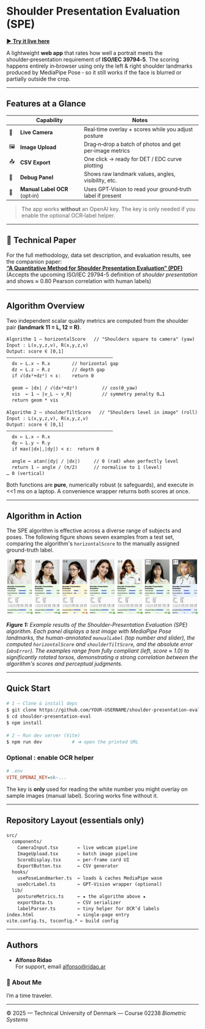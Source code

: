 # Shoulder Presentation Evaluation (SPE)

[**▶️ Try it live here**](https://shoulder-presentation-eval.ridao.ar)

A lightweight **web app** that rates how well a portrait meets the shoulder‑presentation requirement of **ISO/IEC 39794‑5**.  The scoring happens entirely in‑browser using only the left & right shoulder landmarks produced by MediaPipe Pose ‑ so it still works if the face is blurred or partially outside the crop.

---

## Features at a Glance

|     | Capability                    | Notes                                                      |
| --- | ----------------------------- | ---------------------------------------------------------- |
| 🎥  | **Live Camera**               | Real‑time overlay + scores while you adjust posture        |
| 🖼️ | **Image Upload**              | Drag‑n‑drop a batch of photos and get per‑image metrics    |
| 📤  | **CSV Export**                | One click → ready for DET / EDC curve plotting             |
| 🔬  | **Debug Panel**               | Shows raw landmark values, angles, visibility, etc.        |
| 🧾  | **Manual Label OCR** (opt‑in) | Uses GPT‑Vision to read your ground‑truth label if present |

> The app works **without** an OpenAI key.  The key is only needed if you enable the optional OCR‐label helper.

---

## 📄 Technical Paper

For the full methodology, data set description, and evaluation results, see the companion
paper:  
[**“A Quantitative Method for Shoulder Presentation Evaluation” (PDF)**](supplementary-material/02238_s243942_spe.pdf)  
(Accepts the upcoming ISO/IEC 29794-5 definition of *shoulder presentation* and shows
≈ 0.80 Pearson correlation with human labels)

---

## Algorithm Overview

Two independent scalar quality metrics are computed from the shoulder pair **(landmark 11 = L, 12 = R)**.

```text
Algorithm 1 – horizontalScore   // "Shoulders square to camera" (yaw)
Input : L(x,y,z,v), R(x,y,z,v)
Output: score ∈ [0,1]
———————————————————————————————————————
  dx ← L.x − R.x        // horizontal gap
  dz ← L.z − R.z        // depth gap
  if √(dx²+dz²) < ε:    return 0

  geom ← |dx| / √(dx²+dz²)         // cos(θ_yaw)
  vis  ← 1 − |v_L − v_R|           // symmetry penalty 0…1
  return geom * vis

Algorithm 2 – shoulderTiltScore   // "Shoulders level in image" (roll)
Input : L(x,y,z,v), R(x,y,z,v)
Output: score ∈ [0,1]
———————————————————————————————————————
  dx ← L.x − R.x
  dy ← L.y − R.y
  if max(|dx|,|dy|) < ε:  return 0

  angle ← atan(|dy| / |dx|)     // 0 (rad) when perfectly level
  return 1 − angle / (π/2)      // normalise to 1 (level) … 0 (vertical)
```

Both functions are **pure**, numerically robust (ε safeguards), and execute in <<1 ms on a laptop.  A convenience wrapper returns both scores at once.

---

## Algorithm in Action

The SPE algorithm is effective across a diverse range of subjects and poses. The following figure shows seven examples from a test set, comparing the algorithm's `horizontalScore` to the manually assigned ground-truth label.

![Example results of the Shoulder-Presentation Evaluation (SPE) algorithm.](https://raw.githubusercontent.com/fonCki/shoulder-presentation-eval/refs/heads/main/supplementary-material/docs/Figure_1.png)

*__Figure 1:__ Example results of the Shoulder-Presentation Evaluation (SPE) algorithm. Each panel displays a test image with MediaPipe Pose landmarks, the human-annotated `manualLabel` (top number and slider), the computed `horizontalScore` and `shoulderTiltScore`, and the absolute error (`absError`). The examples range from fully compliant (left, score ≈ 1.0) to significantly rotated torsos, demonstrating a strong correlation between the algorithm's scores and perceptual judgments.*

---

## Quick Start

```bash
# 1 – Clone & install deps
$ git clone https://github.com/YOUR‑USERNAME/shoulder‑presentation‑eval.git
$ cd shoulder‑presentation‑eval
$ npm install

# 2 – Run dev server (Vite)
$ npm run dev           # ➜ open the printed URL
```

### Optional : enable OCR helper

```ini
# .env
VITE_OPENAI_KEY=sk‑...
```

The key is **only** used for reading the white number you might overlay on sample images (manual label).  Scoring works fine without it.

---

## Repository Layout (essentials only)

```
src/
  components/
    CameraInput.tsx       ← live webcam pipeline
    ImageUpload.tsx       ← batch image pipeline
    ScoreDisplay.tsx      ← per‑frame card UI
    ExportButton.tsx      ← CSV generator
  hooks/
    usePoseLandmarker.ts  ← loads & caches MediaPipe wasm
    useOcrLabel.ts        ← GPT‑Vision wrapper (optional)
  lib/
    postureMetrics.ts     ← ★ the algorithm above ★
    exportData.ts         ← CSV serializer
    labelParser.ts        ← tiny helper for OCR’d labels
index.html                ← single‑page entry
vite.config.ts, tsconfig.* ← build config
```

---

## Authors

- **Alfonso Ridao**\
  For support, email [alfonso@ridao.ar](mailto\:alfonso@ridao.ar)

### 🚀 About Me

I’m a time traveler.

---

© 2025 — Technical University of Denmark — Course 02238 *Biometric Systems*

